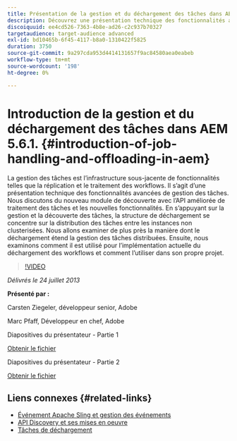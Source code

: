 ```yaml
---
title: Présentation de la gestion et du déchargement des tâches dans AEM 5.6.1.
description: Découvrez une présentation technique des fonctionnalités avancées de gestion des tâches. La gestion des tâches est l’infrastructure sous-jacente de fonctionnalités telles que la réplication et le traitement des workflows. Découvrez le module de découverte, ainsi que l’API améliorée de traitement des tâches et les nouvelles fonctionnalités.
discoiquuid: ee4cd526-7363-4b8e-ad26-c2c937b70327
targetaudience: target-audience advanced
exl-id: bd10465b-6f45-4117-b8a0-1310422f5825
duration: 3750
source-git-commit: 9a297cda953d4414131657f9ac84580aea0eabeb
workflow-type: tm+mt
source-wordcount: '198'
ht-degree: 0%

---
```


# Introduction de la gestion et du déchargement des tâches dans AEM 5.6.1. {#introduction-of-job-handling-and-offloading-in-aem}

La gestion des tâches est l’infrastructure sous-jacente de fonctionnalités telles que la réplication et le traitement des workflows. Il s’agit d’une présentation technique des fonctionnalités avancées de gestion des tâches. Nous discutons du nouveau module de découverte avec l’API améliorée de traitement des tâches et les nouvelles fonctionnalités. En s’appuyant sur la gestion et la découverte des tâches, la structure de déchargement se concentre sur la distribution des tâches entre les instances non clusterisées. Nous allons examiner de plus près la manière dont le déchargement étend la gestion des tâches distribuées. Ensuite, nous examinons comment il est utilisé pour l’implémentation actuelle du déchargement des workflows et comment l’utiliser dans son propre projet.

>[!VIDEO](https://video.tv.adobe.com/v/19580/?quality=9)

*Délivrés le 24 juillet 2013*

**Présenté par :**

Carsten Ziegeler, développeur senior, Adobe

Marc Pfaff, Développeur en chef, Adobe

Diapositives du présentateur - Partie 1

[Obtenir le fichier](assets/jobhandling.pdf)

Diapositives du présentateur - Partie 2

[Obtenir le fichier](assets/offloading.pdf)

## Liens connexes {#related-links}

* [ Événement Apache Sling et gestion des événements ](https://sling.apache.org/documentation/bundles/apache-sling-eventing-and-job-handling.html)
* [API Discovery et ses mises en oeuvre](https://sling.apache.org/documentation/bundles/discovery-api-and-impl.html)
* [Tâches de déchargement](https://docs.adobe.com/docs/en/cq/current/deploying/offloading.html)
